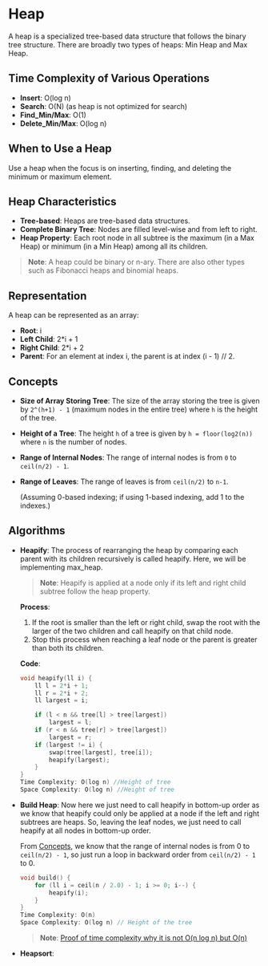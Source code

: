 # Heap

A heap is a specialized tree-based data structure that follows the binary tree structure. There are broadly two types of heaps: Min Heap and Max Heap.

## Time Complexity of Various Operations

- **Insert**: O(log n)
- **Search**: O(N) (as heap is not optimized for search)
- **Find_Min/Max**: O(1)
- **Delete_Min/Max**: O(log n)

## When to Use a Heap

Use a heap when the focus is on inserting, finding, and deleting the minimum or maximum element.

## Heap Characteristics

- **Tree-based**: Heaps are tree-based data structures.
- **Complete Binary Tree**: Nodes are filled level-wise and from left to right.
- **Heap Property**: Each root node in all subtree is the maximum (in a Max Heap) or minimum (in a Min Heap) among all its children.

> **Note**: A heap could be binary or n-ary. There are also other types such as Fibonacci heaps and binomial heaps.

## Representation

A heap can be represented as an array:

- **Root**: i
- **Left Child**: 2\*i + 1
- **Right Child**: 2\*i + 2
- **Parent**: For an element at index i, the parent is at index (i - 1) // 2.

## Concepts

- **Size of Array Storing Tree**: The size of the array storing the tree is given by `2^(h+1) - 1` (maximum nodes in the entire tree) where `h` is the height of the tree.
- **Height of a Tree**: The height `h` of a tree is given by `h = floor(log2(n))` where `n` is the number of nodes.
- **Range of Internal Nodes**: The range of internal nodes is from `0` to `ceil(n/2) - 1`.
- **Range of Leaves**: The range of leaves is from `ceil(n/2)` to `n-1`.

  (Assuming 0-based indexing; if using 1-based indexing, add 1 to the indexes.)

## Algorithms

- **Heapify**: The process of rearranging the heap by comparing each parent with its children recursively is called heapify. Here, we will be implementing max_heap.

  > **Note**: Heapify is applied at a node only if its left and right child subtree follow the heap property.

  **Process**:

  1. If the root is smaller than the left or right child, swap the root with the larger of the two children and call heapify on that child node.
  2. Stop this process when reaching a leaf node or the parent is greater than both its children.

  **Code**:

  ```cpp
  void heapify(ll i) {
      ll l = 2*i + 1;
      ll r = 2*i + 2;
      ll largest = i;

      if (l < n && tree[l] > tree[largest])
          largest = l;
      if (r < n && tree[r] > tree[largest])
          largest = r;
      if (largest != i) {
          swap(tree[largest], tree[i]);
          heapify(largest);
      }
  }
  Time Complexity: O(log n) //Height of tree
  Space Complexity: O(log n) //Height of tree
  ```

- **Build Heap**:
  Now here we just need to call heapify in bottom-up order as we know that heapify could only be applied at a node if the left and right subtrees are heaps. So, leaving the leaf nodes, we just need to call heapify at all nodes in bottom-up order.

  From [Concepts](#concepts), we know that the range of internal nodes is from 0 to `ceil(n/2) - 1`, so just run a loop in backward order from `ceil(n/2) - 1` to 0.

  ```cpp
  void build() {
      for (ll i = ceil(n / 2.0) - 1; i >= 0; i--) {
          heapify(i);
      }
  }
  Time Complexity: O(n)
  Space Complexity: O(log n) // Height of the tree
  ```

  > **Note**: [Proof of time complexity why it is not O(n log n) but O(n)](https://www.geeksforgeeks.org/time-complexity-of-building-a-heap/)

- **Heapsort**:
